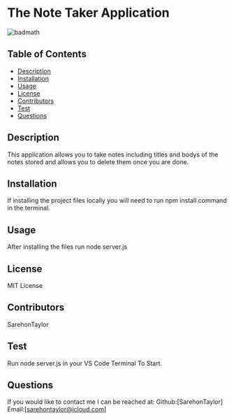 
# The Note Taker Application
![badmath](https://img.shields.io/github/languages/top/nielsenjared/badmath)
## Table of Contents
* [Description](#description)
* [Installation](#installation)
* [Usage](#usage)
* [License](#license)
* [Contributors](#contributors)
* [Test](#test)
* [Questions](#questions)
## Description
This application allows you to take notes including titles and bodys of the notes stored and allows you to delete them once you are done.
## Installation
If installing the project files locally you will need to run npm install command in the terminal.
## Usage
After installing the files run node server.js
## License
MIT License
## Contributors
SarehonTaylor
## Test
Run node server.js in your VS Code Terminal To Start.
## Questions
If you would like to contact me I can be reached at:
Github:[SarehonTaylor]
Email:[sarehontaylor@icloud.com]

